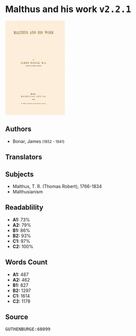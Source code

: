 # Malthus and his work <kbd>v2.2.1</kbd>

![](./cover.medium.jpg "")

## Authors


 - Bonar, James <small>(1852 - 1941)</small>

## Translators



## Subjects


 - Malthus, T. R. (Thomas Robert), 1766-1834
 - Malthusianism

## Readablility


 - **A1:** 73%
 - **A2:** 79%
 - **B1:** 86%
 - **B2:** 93%
 - **C1:** 97%
 - **C2:** 100%

## Words Count


 - **A1:** 487
 - **A2:** 462
 - **B1:** 827
 - **B2:** 1297
 - **C1:** 1614
 - **C2:** 1178

## Source


<kbd>GUTHENBURGE:68099</kbd>
